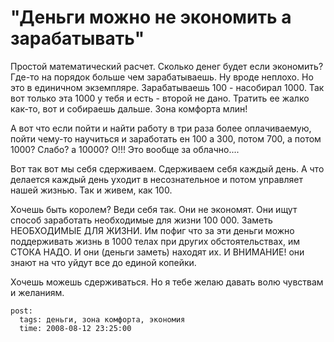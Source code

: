 # "Деньги можно не экономить а зарабатывать"

Простой математический расчет. Сколько денег будет если экономить? Где-то на порядок 
больше чем зарабатываешь. Ну вроде неплохо. Но это в единичном экземпляре. Зарабатываешь 
100 - насобирал 1000. Так вот только эта 1000 у тебя и есть - второй не дано. Тратить 
ее жалко как-то, вот и собираешь дальше. Зона комфорта млин!

А вот что если пойти и найти работу в три раза более оплачиваемую, пойти чему-то научиться 
и заработать ен 100 а 300, потом 700, а потом 1000? Слабо? а 10000? О!!! Это вообще за 
облачно....

Вот так вот мы себя сдерживаем. Сдерживаем себя каждый день. А что делается каждый день 
уходит в несознательное и потом управляет нашей жизнью. Так и живем, как 100.

Хочешь быть королем? Веди себя так. Они не экономят. Они ищут способ заработать 
необходимые для жизни 100 000. Заметь НЕОБХОДИМЫЕ ДЛЯ ЖИЗНИ. Им пофиг что за эти деньги 
можно поддерживать жизнь в 1000 телах при других обстоятельствах, им СТОКА НАДО. И они 
(деньги заметь) находят их. И ВНИМАНИЕ! они знают на что уйдут все до единой копейки.

Хочешь можешь сдерживаться. Но я тебе желаю давать волю чувствам и желаниям.

```
post:   
  tags: деньги, зона комфорта, экономия
  time: 2008-08-12 23:25:00
```